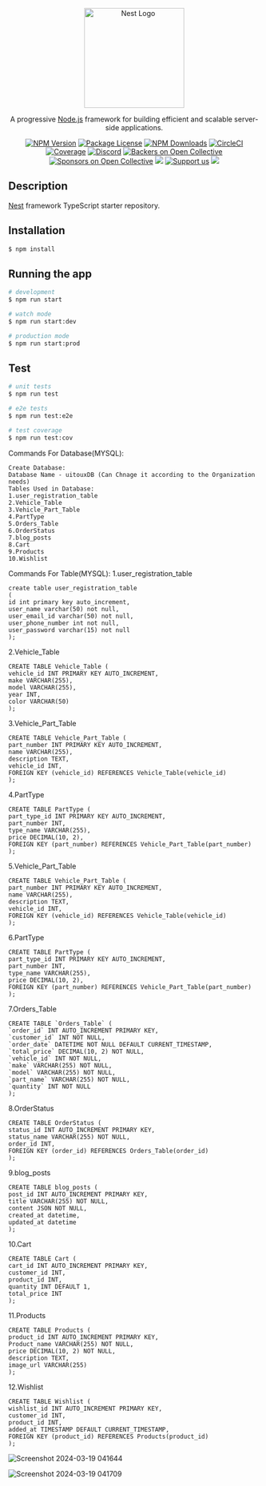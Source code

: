<p align="center">
  <a href="http://nestjs.com/" target="blank"><img src="https://nestjs.com/img/logo-small.svg" width="200" alt="Nest Logo" /></a>
</p>

[circleci-image]: https://img.shields.io/circleci/build/github/nestjs/nest/master?token=abc123def456
[circleci-url]: https://circleci.com/gh/nestjs/nest

  <p align="center">A progressive <a href="http://nodejs.org" target="_blank">Node.js</a> framework for building efficient and scalable server-side applications.</p>
    <p align="center">
<a href="https://www.npmjs.com/~nestjscore" target="_blank"><img src="https://img.shields.io/npm/v/@nestjs/core.svg" alt="NPM Version" /></a>
<a href="https://www.npmjs.com/~nestjscore" target="_blank"><img src="https://img.shields.io/npm/l/@nestjs/core.svg" alt="Package License" /></a>
<a href="https://www.npmjs.com/~nestjscore" target="_blank"><img src="https://img.shields.io/npm/dm/@nestjs/common.svg" alt="NPM Downloads" /></a>
<a href="https://circleci.com/gh/nestjs/nest" target="_blank"><img src="https://img.shields.io/circleci/build/github/nestjs/nest/master" alt="CircleCI" /></a>
<a href="https://coveralls.io/github/nestjs/nest?branch=master" target="_blank"><img src="https://coveralls.io/repos/github/nestjs/nest/badge.svg?branch=master#9" alt="Coverage" /></a>
<a href="https://discord.gg/G7Qnnhy" target="_blank"><img src="https://img.shields.io/badge/discord-online-brightgreen.svg" alt="Discord"/></a>
<a href="https://opencollective.com/nest#backer" target="_blank"><img src="https://opencollective.com/nest/backers/badge.svg" alt="Backers on Open Collective" /></a>
<a href="https://opencollective.com/nest#sponsor" target="_blank"><img src="https://opencollective.com/nest/sponsors/badge.svg" alt="Sponsors on Open Collective" /></a>
  <a href="https://paypal.me/kamilmysliwiec" target="_blank"><img src="https://img.shields.io/badge/Donate-PayPal-ff3f59.svg"/></a>
    <a href="https://opencollective.com/nest#sponsor"  target="_blank"><img src="https://img.shields.io/badge/Support%20us-Open%20Collective-41B883.svg" alt="Support us"></a>
  <a href="https://twitter.com/nestframework" target="_blank"><img src="https://img.shields.io/twitter/follow/nestframework.svg?style=social&label=Follow"></a>
</p>
  <!--[![Backers on Open Collective](https://opencollective.com/nest/backers/badge.svg)](https://opencollective.com/nest#backer)
  [![Sponsors on Open Collective](https://opencollective.com/nest/sponsors/badge.svg)](https://opencollective.com/nest#sponsor)-->

## Description

[Nest](https://github.com/nestjs/nest) framework TypeScript starter repository.

## Installation

```bash
$ npm install
```

## Running the app

```bash
# development
$ npm run start

# watch mode
$ npm run start:dev

# production mode
$ npm run start:prod
```

## Test

```bash
# unit tests
$ npm run test

# e2e tests
$ npm run test:e2e

# test coverage
$ npm run test:cov
```

Commands For Database(MYSQL):
```
Create Database:
Database Name - uitouxDB (Can Chnage it according to the Organization needs)
Tables Used in Database:
1.user_registration_table
2.Vehicle_Table
3.Vehicle_Part_Table
4.PartType
5.Orders_Table
6.OrderStatus
7.blog_posts
8.Cart
9.Products
10.Wishlist
```

Commands For Table(MYSQL):
1.user_registration_table
```
create table user_registration_table 
(
id int primary key auto_increment,
user_name varchar(50) not null,
user_email_id varchar(50) not null,
user_phone_number int not null,
user_password varchar(15) not null
);
```
2.Vehicle_Table
```
CREATE TABLE Vehicle_Table (
vehicle_id INT PRIMARY KEY AUTO_INCREMENT,
make VARCHAR(255),
model VARCHAR(255),
year INT,
color VARCHAR(50)
);
```
3.Vehicle_Part_Table
```
CREATE TABLE Vehicle_Part_Table (
part_number INT PRIMARY KEY AUTO_INCREMENT,
name VARCHAR(255),
description TEXT,
vehicle_id INT,
FOREIGN KEY (vehicle_id) REFERENCES Vehicle_Table(vehicle_id)
);
```
4.PartType
```
CREATE TABLE PartType (
part_type_id INT PRIMARY KEY AUTO_INCREMENT,
part_number INT,
type_name VARCHAR(255),
price DECIMAL(10, 2),
FOREIGN KEY (part_number) REFERENCES Vehicle_Part_Table(part_number)
);
```
5.Vehicle_Part_Table
```
CREATE TABLE Vehicle_Part_Table (
part_number INT PRIMARY KEY AUTO_INCREMENT,
name VARCHAR(255),
description TEXT,
vehicle_id INT,
FOREIGN KEY (vehicle_id) REFERENCES Vehicle_Table(vehicle_id)
);
```
6.PartType
```
CREATE TABLE PartType (
part_type_id INT PRIMARY KEY AUTO_INCREMENT,
part_number INT,
type_name VARCHAR(255),
price DECIMAL(10, 2),
FOREIGN KEY (part_number) REFERENCES Vehicle_Part_Table(part_number)
);
```
7.Orders_Table
```
CREATE TABLE `Orders_Table` (
`order_id` INT AUTO_INCREMENT PRIMARY KEY,
`customer_id` INT NOT NULL,
`order_date` DATETIME NOT NULL DEFAULT CURRENT_TIMESTAMP,
`total_price` DECIMAL(10, 2) NOT NULL,
`vehicle_id` INT NOT NULL,
`make` VARCHAR(255) NOT NULL,
`model` VARCHAR(255) NOT NULL,
`part_name` VARCHAR(255) NOT NULL,
`quantity` INT NOT NULL
);
```
8.OrderStatus
```
CREATE TABLE OrderStatus (
status_id INT AUTO_INCREMENT PRIMARY KEY,
status_name VARCHAR(255) NOT NULL,
order_id INT,
FOREIGN KEY (order_id) REFERENCES Orders_Table(order_id)
);
```
9.blog_posts
```
CREATE TABLE blog_posts (
post_id INT AUTO_INCREMENT PRIMARY KEY,
title VARCHAR(255) NOT NULL,
content JSON NOT NULL,
created_at datetime,
updated_at datetime
);
```
10.Cart
```
CREATE TABLE Cart (
cart_id INT AUTO_INCREMENT PRIMARY KEY,
customer_id INT,
product_id INT,
quantity INT DEFAULT 1,
total_price INT 
);
```
11.Products
```
CREATE TABLE Products (
product_id INT AUTO_INCREMENT PRIMARY KEY,
Product_name VARCHAR(255) NOT NULL,
price DECIMAL(10, 2) NOT NULL,
description TEXT,
image_url VARCHAR(255)
);
```
12.Wishlist
```
CREATE TABLE Wishlist (
wishlist_id INT AUTO_INCREMENT PRIMARY KEY,
customer_id INT,
product_id INT,
added_at TIMESTAMP DEFAULT CURRENT_TIMESTAMP,
FOREIGN KEY (product_id) REFERENCES Products(product_id)
);
```

![Screenshot 2024-03-19 041644](https://github.com/Baskarrajcodeflow/UITOUX-BACKEND-REST-API/assets/149696470/2d829d40-5ffb-4a27-a910-5be590f41fa3)

![Screenshot 2024-03-19 041709](https://github.com/Baskarrajcodeflow/UITOUX-BACKEND-REST-API/assets/149696470/97268ef8-873e-4ded-b745-170b61c448e5)
